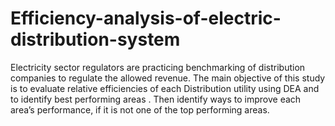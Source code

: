 # Efficiency-analysis-of-electric-distribution-system
Electricity sector regulators are practicing benchmarking of distribution companies to regulate the allowed revenue. The main objective of this study is to evaluate relative efficiencies of each Distribution  utility using DEA and to identify best performing areas . Then identify ways to improve each  area’s performance, if it is not one of the top performing areas. 
